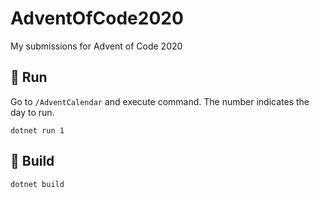 # AdventOfCode2020
My submissions for Advent of Code 2020

## 👟 Run

Go to `/AdventCalendar` and execute command. The number indicates the day to run.
```
dotnet run 1
```

## 🔨 Build

```
dotnet build
```
